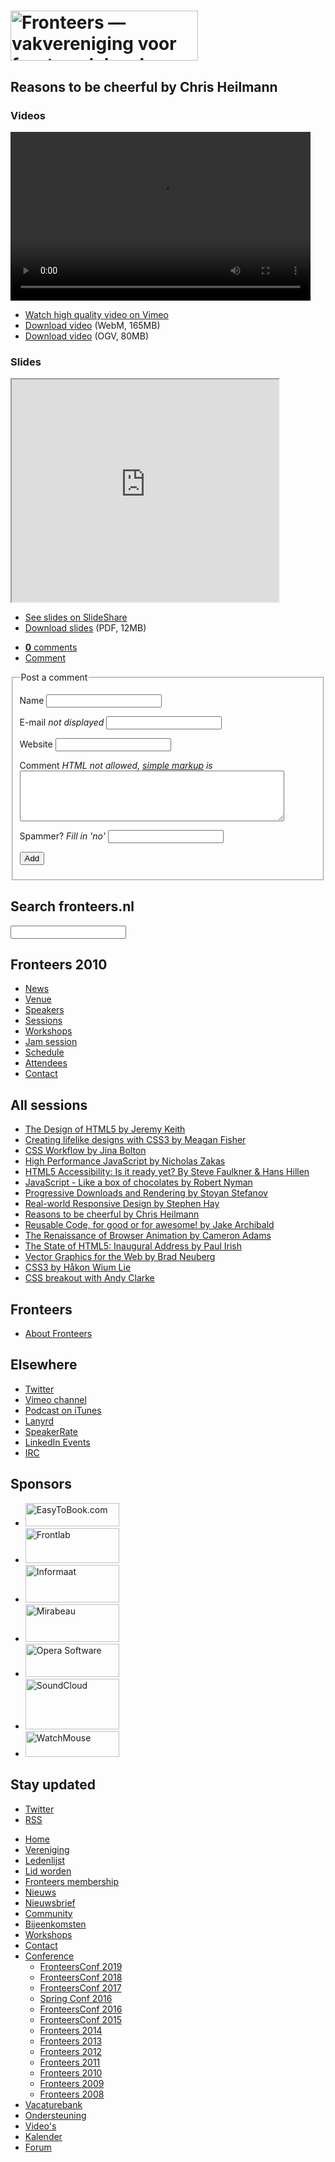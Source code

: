 <!DOCTYPE html>
<!-- Handcrafted with ❤️, by Krijn -->
<html lang="nl">
 <head>
  <meta charset="utf-8">
  <title>Reasons to be cheerful by Chris Heilmann · Fronteers</title>
  <meta name="viewport" content="width=device-width,initial-scale=1">
  <link rel="stylesheet" href="/_css/fronteers.css?v=2023">
  <link rel="icon" href="/favicon.ico">
  <link rel="alternate" type="application/rss+xml" href="http://feeds.feedburner.com/FronteersWeblog" title="Fronteers weblog">
  <link rel="alternate" type="application/rss+xml" href="http://feeds.feedburner.com/FronteersWeblogLaatsteReacties" title="Fronteers weblog: laatste reacties">
  <link rel="alternate" type="application/rss+xml" href="http://feeds.feedburner.com/FronteersBijeenkomsten" title="Fronteers bijeenkomsten">
  <link rel="alternate" type="application/rss+xml" href="http://feeds.feedburner.com/FronteersVacaturebank" title="Fronteers vacaturebank">
  <link rel="alternate" type="application/rss+xml" href="http://feeds.feedburner.com/FronteersWorkshops" title="Fronteers workshops">
  <link rel="me" href="https://front-end.social/@fronteers">
  <link rel="alternate" type="application/rss+xml" href="http://feeds.feedburner.com/FronteersCongres" title="Fronteers conference">
  <link rel="shortlink" href="http://frnt.rs/p343">
 </head>
 <body id="fronteers-nl">

  <div id="container">
   <div id="main">
    <h1><a href="/"><img src="/_img/badges/fronteers-logo-300dpi.png" width="300" height="80" alt="Fronteers — vakvereniging voor front-end developers"></a></h1>
    <div class="section" lang="en">
     <h2>Reasons to be cheerful by Chris Heilmann</h2>
     <h3>Videos</h3>
     <video width="480" height="270" src="/_downloads/2010/christian-heilman-reasons-to-be-cheerful.webm" controls>
      <p>The <code>&lt;video></code> element is not (yet) supported in your browser; you can <a href="/_downloads/2010/christian-heilman-reasons-to-be-cheerful.webm">download the video</a> and watch it with <a href="http://www.videolan.org/vlc/">VLC</a>, for example.</p>
     </video>
     <ul>
      <li><a href="http://vimeo.com/16249024">Watch high quality video on Vimeo</a></li>
      <li><a href="/_downloads/2010/christian-heilman-reasons-to-be-cheerful.webm">Download video</a> (WebM, 165MB)</li>
      <li><a href="/_downloads/2010/christian-heilman-reasons-to-be-cheerful.ogv">Download video</a> (OGV, 80MB)</li>
     </ul>
     <h3>Slides</h3>
     <iframe src="https://www.slideshare.net/slideshow/embed_code/5398860" width="427" height="356" allowfullscreen></iframe>
     <ul>
      <li><a href="http://www.slideshare.net/cheilmann/reasons-to-be-cheerful-fronteers-2010">See slides on SlideShare</a></li>
      <li><a href="/_downloads/2010/christian-heilman-reasons-to-be-cheerful.pdf">Download slides</a> (PDF, 12MB)</li>
     </ul>
     <ul class="post options">
      <li><a href="#comments" id="goto-comments"><strong>0</strong> comments</a></li>
      <li><a href="#comment" id="goto-comment">Comment</a></li>
     </ul>
     <form method="post" action="/congres/2010/sessions/reasons-to-be-cheerful-chris-heilmann.md" id="comment">
      <fieldset>
       <legend>Post a comment</legend>
       <p>
        <label for="comment-name">Name</label>
        <input type="text" class="text" name="comment-name" required id="comment-name">
       </p>
       <p>
        <label for="comment-mail">E-mail <em>not displayed</em></label>
        <input type="email" class="text email" name="comment-mail" required id="comment-mail">
       </p>
       <p>
        <label for="comment-site">Website</label>
        <input type="url" class="text email" name="comment-site" id="comment-site">
       </p>
       <p>
        <label for="comment-text">Comment <em>HTML not allowed, <a href="/blog/markup" title="Markup for comments">simple markup</a> is</em></label>
        <textarea rows="5" cols="50" name="comment-text" required id="comment-text"></textarea>
       </p>
       <p>
        <label for="comment-spam">Spammer? <em>Fill in 'no'</em></label>
        <input type="text" class="text spam-check" name="comment-spam" id="comment-spam">
       </p>
       <p class="submit">
        <input type="submit" name="submit" value="Add" class="submit">
       </p>
      </fieldset>
     </form>
    </div>
   </div>
   <div id="submenu">
    <div>
     <form method="get" action="//www.google.com/search" lang="en">
      <h2><label for="q">Search fronteers.nl</label></h2>
      <p>
       <input name="q" id="q" type="search">
       <input type="hidden" name="sitesearch" value="fronteers.nl">
       <input type="hidden" name="ie" value="UTF-8">
       <input type="hidden" name="oe" value="UTF-8">
       <input type="hidden" name="hl" value="en">
      </p>
     </form>
    </div>
    <div id="conference-menu" lang="en">
     <h2>Fronteers 2010</h2>
     <ul>
      <li><a href="/congres/2010/news" title="Fronteers 2010 news">News</a></li>
      <li><a href="/congres/2010/venue" title="Fronteers 2010 venue">Venue</a></li>
      <li><a href="/congres/2010/speakers" title="Fronteers 2010 speakers">Speakers</a></li>
      <li class="current"><a href="/congres/2010/sessions" title="Fronteers 2010 sessions" class="current">Sessions</a></li>
      <li><a href="/congres/2010/workshops" title="Fronteers 2010 workshops">Workshops</a></li>
      <li><a href="/congres/2010/jam-session" title="Fronteers 2010 jam session">Jam session</a></li>
      <li><a href="/congres/2010/schedule" title="Fronteers 2010 schedule">Schedule</a></li>
      <li><a href="/congres/2010/attendees" title="Fronteers 2010 attendees">Attendees</a></li>
      <li><a href="/congres/2010/contact" title="Fronteers 2010 contact information">Contact</a></li>
     </ul>
    </div>
    <div lang="en">
     <h2>All sessions</h2>
     <ul>
      <li><a href="/congres/2010/sessions/the-design-of-html5-jeremy-keith">The Design of HTML5 by Jeremy Keith</a></li>
      <li><a href="/congres/2010/sessions/creating-lifelike-designs-with-css3-meagan-fisher">Creating lifelike designs with CSS3 by Meagan Fisher</a></li>
      <li><a href="/congres/2010/sessions/css-workflow-jina-bolton">CSS Workflow by Jina Bolton</a></li>
      <li><a href="/congres/2010/sessions/high-performance-javascript-nicholas-zakas">High Performance JavaScript by Nicholas Zakas</a></li>
      <li><a href="/congres/2010/sessions/html5-accessibility-is-it-ready-yet-steve-faulkner-hans-hillen">HTML5 Accessibility: Is it ready yet? By Steve Faulkner &amp; Hans Hillen</a></li>
      <li><a href="/congres/2010/sessions/javascript-like-a-box-of-chocolates-robert-nyman">JavaScript - Like a box of chocolates by Robert Nyman</a></li>
      <li><a href="/congres/2010/sessions/progressive-downloads-and-rendering-stoyan-stefanov">Progressive Downloads and Rendering by Stoyan Stefanov</a></li>
      <li><a href="/congres/2010/sessions/real-world-responsive-design-stephen-hay">Real-world Responsive Design by Stephen Hay</a></li>
      <li class="current"><a href="/congres/2010/sessions/reasons-to-be-cheerful-chris-heilmann" class="current">Reasons to be cheerful by Chris Heilmann</a></li>
      <li><a href="/congres/2010/sessions/reusable-code-for-good-or-for-awesome-jake-archibald">Reusable Code, for good or for awesome! by Jake Archibald</a></li>
      <li><a href="/congres/2010/sessions/the-renaissance-of-browser-animation-cameron-adams">The Renaissance of Browser Animation by Cameron Adams</a></li>
      <li><a href="/congres/2010/sessions/the-state-of-html5-inaugural-address-paul-irish">The State of HTML5: Inaugural Address by Paul Irish</a></li>
      <li><a href="/congres/2010/sessions/vector-graphics-for-the-web-brad-neuberg">Vector Graphics for the Web by Brad Neuberg</a></li>
      <li><a href="/congres/2010/sessions/css3-hakon-wium-lie">CSS3 by Håkon Wium Lie</a></li>
      <li><a href="/congres/2010/sessions/css-breakout-andy-clarke">CSS breakout with Andy Clarke</a></li>
     </ul>
    </div>
    <div lang="en">
     <h2>Fronteers</h2>
     <ul>
      <li><a href="/about">About Fronteers</a></li>
     </ul>
    </div>
    <div lang="en">
     <h2>Elsewhere</h2>
     <ul>
      <li><a href="https://twitter.com/FronteersConf">Twitter</a></li>
      <li><a href="https://vimeo.com/channels/fronteers10">Vimeo channel</a></li>
      <li><a href="https://itunes.apple.com/nl/podcast/fronteers-videos/id1136212068?l=en">Podcast on iTunes</a></li>
      <li><a href="http://lanyrd.com/2010/fronteers/">Lanyrd</a></li>
      <li><a href="http://speakerrate.com/events/583-fronteers-2010">SpeakerRate</a></li>
      <li><a href="http://events.linkedin.com/Fronteers-2010/pub/255981">LinkedIn Events</a></li>
      <li><a href="http://webchat.freenode.net/?channels=fronteers">IRC</a></li>
     </ul>
    </div>
    <div class="images" lang="en">
     <h2>Sponsors</h2>
     <ul>
      <li><a href="http://www.easytobook.com/"><img src="/_img/congres/2009/sponsors/easytobook.png" alt="EasyToBook.com" width="150" height="37"></a></li>
      <li><a href="http://frontlab.nl/"><img src="/_img/congres/2010/sponsors/frontlab.png" alt="Frontlab" width="150" height="56"></a></li>
      <li><a href="http://www.informaat.nl/"><img src="/_img/congres/2010/sponsors/informaat.png?v=20100820" alt="Informaat" width="150" height="60"></a></li>
      <li><a href="http://www.mirabeau.nl/"><img src="/_img/congres/2009/sponsors/mirabeau.png" alt="Mirabeau" width="150" height="60"></a></li>
      <li><a href="http://www.opera.com/"><img src="/_img/congres/2010/sponsors/opera.png" alt="Opera Software" width="150" height="53"></a></li>
      <li><a href="http://soundcloud.com/"><img src="/_img/congres/2010/sponsors/soundcloud.png" alt="SoundCloud" width="150" height="81"></a></li>
      <li><a href="http://www.watchmouse.com/"><img src="/_img/congres/2010/sponsors/watchmouse.png" alt="WatchMouse" width="150" height="41"></a></li>
     </ul>
    </div>
    <div id="feeds" lang="en">
     <h2>Stay updated</h2>
     <ul>
      <li><a href="https://twitter.com/FronteersConf">Twitter</a></li>
      <li><a href="https://feeds.feedburner.com/FronteersCongres" type="application/rss+xml">RSS</a></li>
     </ul>
    </div>
   </div>
   <ul id="menu">
    <li id="menu-home"><a href="/">Home</a></li>
    <li id="menu-vereniging"><a href="/vereniging">Vereniging</a></li>
    <li id="menu-leden"><a href="/leden">Ledenlijst</a></li>
    <li id="menu-inschrijven"><a href="/inschrijven">Lid worden</a></li>
    <li id="menu-sign-up"><a href="/sign-up">Fronteers membership</a></li>
    <li id="menu-blog"><a href="/blog">Nieuws</a></li>
    <li id="menu-nieuwsbrief"><a href="/nieuwsbrief">Nieuwsbrief</a></li>
    <li id="menu-community"><a href="/community">Community</a></li>
    <li id="menu-bijeenkomsten"><a href="/bijeenkomsten">Bijeenkomsten</a></li>
    <li id="menu-workshops"><a href="/workshops">Workshops</a></li>
    <li id="menu-contact"><a href="/contact">Contact</a></li>
    <li id="menu-congres"><a href="/congres">Conference</a>
     <ul>
      <li><a href="/congres/2019">FronteersConf 2019</a></li>
      <li><a href="/congres/2018">FronteersConf 2018</a></li>
      <li><a href="/congres/2017">FronteersConf 2017</a></li>
      <li><a href="/congres/2016-spring">Spring Conf 2016</a></li>
      <li><a href="/congres/2016">FronteersConf 2016</a></li>
      <li><a href="/congres/2015">FronteersConf 2015</a></li>
      <li><a href="/congres/2014">Fronteers 2014</a></li>
      <li><a href="/congres/2013">Fronteers 2013</a></li>
      <li><a href="/congres/2012">Fronteers 2012</a></li>
      <li><a href="/congres/2011">Fronteers 2011</a></li>
      <li class="current"><a href="/congres/2010" class="current">Fronteers 2010</a></li>
      <li><a href="/congres/2009">Fronteers 2009</a></li>
      <li><a href="/congres/2008">Fronteers 2008</a></li>
     </ul>
    </li>
    <li id="menu-vacaturebank"><a href="/vacaturebank">Vacaturebank</a></li>
    <li id="menu-communityondersteuning"><a href="/communityondersteuning">Ondersteuning</a></li>
    <li id="menu-videos"><a href="/videos">Video's</a></li>
    <li id="menu-kalender"><a href="/kalender">Kalender</a></li>
    <li id="menu-forum"><a href="https://forum.fronteers.nl/">Forum</a></li>
   </ul>
  </div>
  <script>
   (function() {
    "use strict";
    var i, j, tellCSS;
    var antiSpamElements = document.querySelectorAll && document.querySelectorAll('.spam-check');
    if (antiSpamElements) {
     for (i = 0; i < antiSpamElements.length; i++) {
      antiSpamElements[i].value = 'Nee';
      antiSpamElements[i].parentNode.style.display = 'none';
     }
    }
    var lis = document.querySelectorAll && document.querySelectorAll('li.current');
    if (lis) {
     var markers = [];
     for (i = 0; i < lis.length; i++) {
      var li = lis[i], ul = li.parentNode, top = li.offsetTop;
      if (ul.parentNode.tagName.toLowerCase() == 'li') {
       ul = ul.parentNode.parentNode;
      }
      var marker = document.createElement('li'), as = ul.querySelectorAll('a'), a;
      markers.push({
       top: top,
       marker: marker,
       mark: function(element) {
        this.marker.style.webkitTransform = this.marker.style.mozTransform = this.marker.style.msTransform = this.marker.style.transform = 'translateY(' + (element.offsetTop - this.top) + 'px)';
       },
       unmark: function() {
        this.marker.style.webkitTransform = this.marker.style.mozTransform = this.marker.style.msTransform = this.marker.style.transform = 'translateY(0)';
       }
      });
      for (j = 0; j < as.length; j++) {
       a = as[j];
       a.setAttribute('marker', i);
       a.onmouseover = a.onfocus = function() {
        markers[this.getAttribute('marker')].mark(this.parentNode);
       };
       a.onmouseout = a.onblur = function() {
        markers[this.getAttribute('marker')].unmark();
       };
       a.onclick = function() {
        markers[this.getAttribute('marker')].unmark = function(){};
       }
      }
      marker.innerHTML = '<span>​</span>';
      marker.className = 'mark';
      marker.style.top = top + 'px';
      ul.appendChild(marker);
     }
     tellCSS = true;
    }
    if (tellCSS) {
     document.documentElement.className = 'js-enabled';
    }
   })();
  </script>
 </body>
</html>
